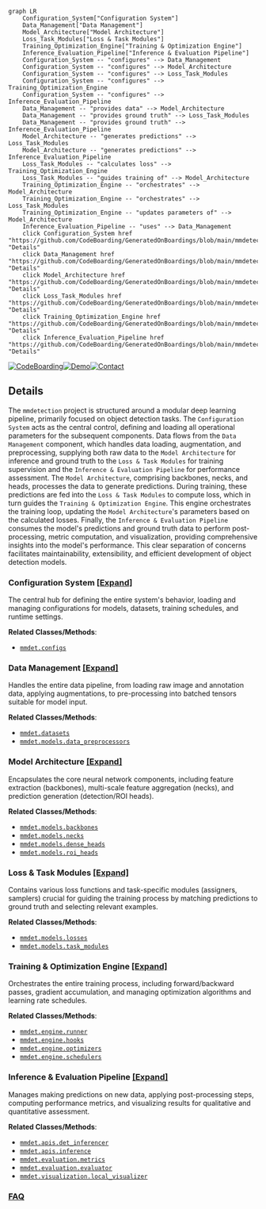 ```mermaid
graph LR
    Configuration_System["Configuration System"]
    Data_Management["Data Management"]
    Model_Architecture["Model Architecture"]
    Loss_Task_Modules["Loss & Task Modules"]
    Training_Optimization_Engine["Training & Optimization Engine"]
    Inference_Evaluation_Pipeline["Inference & Evaluation Pipeline"]
    Configuration_System -- "configures" --> Data_Management
    Configuration_System -- "configures" --> Model_Architecture
    Configuration_System -- "configures" --> Loss_Task_Modules
    Configuration_System -- "configures" --> Training_Optimization_Engine
    Configuration_System -- "configures" --> Inference_Evaluation_Pipeline
    Data_Management -- "provides data" --> Model_Architecture
    Data_Management -- "provides ground truth" --> Loss_Task_Modules
    Data_Management -- "provides ground truth" --> Inference_Evaluation_Pipeline
    Model_Architecture -- "generates predictions" --> Loss_Task_Modules
    Model_Architecture -- "generates predictions" --> Inference_Evaluation_Pipeline
    Loss_Task_Modules -- "calculates loss" --> Training_Optimization_Engine
    Loss_Task_Modules -- "guides training of" --> Model_Architecture
    Training_Optimization_Engine -- "orchestrates" --> Model_Architecture
    Training_Optimization_Engine -- "orchestrates" --> Loss_Task_Modules
    Training_Optimization_Engine -- "updates parameters of" --> Model_Architecture
    Inference_Evaluation_Pipeline -- "uses" --> Data_Management
    click Configuration_System href "https://github.com/CodeBoarding/GeneratedOnBoardings/blob/main/mmdetection/Configuration_System.md" "Details"
    click Data_Management href "https://github.com/CodeBoarding/GeneratedOnBoardings/blob/main/mmdetection/Data_Management.md" "Details"
    click Model_Architecture href "https://github.com/CodeBoarding/GeneratedOnBoardings/blob/main/mmdetection/Model_Architecture.md" "Details"
    click Loss_Task_Modules href "https://github.com/CodeBoarding/GeneratedOnBoardings/blob/main/mmdetection/Loss_Task_Modules.md" "Details"
    click Training_Optimization_Engine href "https://github.com/CodeBoarding/GeneratedOnBoardings/blob/main/mmdetection/Training_Optimization_Engine.md" "Details"
    click Inference_Evaluation_Pipeline href "https://github.com/CodeBoarding/GeneratedOnBoardings/blob/main/mmdetection/Inference_Evaluation_Pipeline.md" "Details"
```

[![CodeBoarding](https://img.shields.io/badge/Generated%20by-CodeBoarding-9cf?style=flat-square)](https://github.com/CodeBoarding/CodeBoarding)[![Demo](https://img.shields.io/badge/Try%20our-Demo-blue?style=flat-square)](https://www.codeboarding.org/demo)[![Contact](https://img.shields.io/badge/Contact%20us%20-%20contact@codeboarding.org-lightgrey?style=flat-square)](mailto:contact@codeboarding.org)

## Details

The `mmdetection` project is structured around a modular deep learning pipeline, primarily focused on object detection tasks. The `Configuration System` acts as the central control, defining and loading all operational parameters for the subsequent components. Data flows from the `Data Management` component, which handles data loading, augmentation, and preprocessing, supplying both raw data to the `Model Architecture` for inference and ground truth to the `Loss & Task Modules` for training supervision and the `Inference & Evaluation Pipeline` for performance assessment. The `Model Architecture`, comprising backbones, necks, and heads, processes the data to generate predictions. During training, these predictions are fed into the `Loss & Task Modules` to compute loss, which in turn guides the `Training & Optimization Engine`. This engine orchestrates the training loop, updating the `Model Architecture`'s parameters based on the calculated losses. Finally, the `Inference & Evaluation Pipeline` consumes the model's predictions and ground truth data to perform post-processing, metric computation, and visualization, providing comprehensive insights into the model's performance. This clear separation of concerns facilitates maintainability, extensibility, and efficient development of object detection models.

### Configuration System [[Expand]](./Configuration_System.md)
The central hub for defining the entire system's behavior, loading and managing configurations for models, datasets, training schedules, and runtime settings.


**Related Classes/Methods**:

- <a href="https://github.com/open-mmlab/mmdetection/blob/main/mmdet/configs" target="_blank" rel="noopener noreferrer">`mmdet.configs`</a>


### Data Management [[Expand]](./Data_Management.md)
Handles the entire data pipeline, from loading raw image and annotation data, applying augmentations, to pre-processing into batched tensors suitable for model input.


**Related Classes/Methods**:

- <a href="https://github.com/open-mmlab/mmdetection/blob/main/mmdet/datasets" target="_blank" rel="noopener noreferrer">`mmdet.datasets`</a>
- <a href="https://github.com/open-mmlab/mmdetection/blob/main/mmdet/models/data_preprocessors" target="_blank" rel="noopener noreferrer">`mmdet.models.data_preprocessors`</a>


### Model Architecture [[Expand]](./Model_Architecture.md)
Encapsulates the core neural network components, including feature extraction (backbones), multi-scale feature aggregation (necks), and prediction generation (detection/ROI heads).


**Related Classes/Methods**:

- <a href="https://github.com/open-mmlab/mmdetection/blob/main/mmdet/models/backbones" target="_blank" rel="noopener noreferrer">`mmdet.models.backbones`</a>
- <a href="https://github.com/open-mmlab/mmdetection/blob/main/mmdet/models/necks" target="_blank" rel="noopener noreferrer">`mmdet.models.necks`</a>
- <a href="https://github.com/open-mmlab/mmdetection/blob/main/mmdet/models/dense_heads" target="_blank" rel="noopener noreferrer">`mmdet.models.dense_heads`</a>
- <a href="https://github.com/open-mmlab/mmdetection/blob/main/mmdet/models/roi_heads" target="_blank" rel="noopener noreferrer">`mmdet.models.roi_heads`</a>


### Loss & Task Modules [[Expand]](./Loss_Task_Modules.md)
Contains various loss functions and task-specific modules (assigners, samplers) crucial for guiding the training process by matching predictions to ground truth and selecting relevant examples.


**Related Classes/Methods**:

- <a href="https://github.com/open-mmlab/mmdetection/blob/main/mmdet/models/losses" target="_blank" rel="noopener noreferrer">`mmdet.models.losses`</a>
- <a href="https://github.com/open-mmlab/mmdetection/blob/main/mmdet/models/task_modules" target="_blank" rel="noopener noreferrer">`mmdet.models.task_modules`</a>


### Training & Optimization Engine [[Expand]](./Training_Optimization_Engine.md)
Orchestrates the entire training process, including forward/backward passes, gradient accumulation, and managing optimization algorithms and learning rate schedules.


**Related Classes/Methods**:

- <a href="https://github.com/open-mmlab/mmdetection/blob/main/mmdet/engine/runner" target="_blank" rel="noopener noreferrer">`mmdet.engine.runner`</a>
- <a href="https://github.com/open-mmlab/mmdetection/blob/main/mmdet/engine/hooks" target="_blank" rel="noopener noreferrer">`mmdet.engine.hooks`</a>
- <a href="https://github.com/open-mmlab/mmdetection/blob/main/mmdet/engine/optimizers" target="_blank" rel="noopener noreferrer">`mmdet.engine.optimizers`</a>
- <a href="https://github.com/open-mmlab/mmdetection/blob/main/mmdet/engine/schedulers" target="_blank" rel="noopener noreferrer">`mmdet.engine.schedulers`</a>


### Inference & Evaluation Pipeline [[Expand]](./Inference_Evaluation_Pipeline.md)
Manages making predictions on new data, applying post-processing steps, computing performance metrics, and visualizing results for qualitative and quantitative assessment.


**Related Classes/Methods**:

- <a href="https://github.com/open-mmlab/mmdetection/blob/main/mmdet/apis/det_inferencer.py" target="_blank" rel="noopener noreferrer">`mmdet.apis.det_inferencer`</a>
- <a href="https://github.com/open-mmlab/mmdetection/blob/main/mmdet/apis/inference.py" target="_blank" rel="noopener noreferrer">`mmdet.apis.inference`</a>
- <a href="https://github.com/open-mmlab/mmdetection/blob/main/mmdet/evaluation/metrics" target="_blank" rel="noopener noreferrer">`mmdet.evaluation.metrics`</a>
- <a href="https://github.com/open-mmlab/mmdetection/blob/main/mmdet/evaluation/evaluator" target="_blank" rel="noopener noreferrer">`mmdet.evaluation.evaluator`</a>
- <a href="https://github.com/open-mmlab/mmdetection/blob/main/mmdet/visualization/local_visualizer.py" target="_blank" rel="noopener noreferrer">`mmdet.visualization.local_visualizer`</a>




### [FAQ](https://github.com/CodeBoarding/GeneratedOnBoardings/tree/main?tab=readme-ov-file#faq)